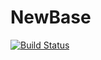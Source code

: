 # NewBase

[![Build Status](https://travis-ci.com/qtxzh/NewBase.svg?token=VSHdmReUoo1zckg5p84k&branch=master)](https://travis-ci.com/qtxzh/NewBase)
